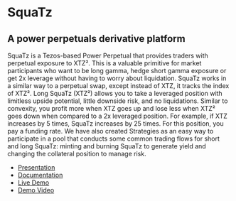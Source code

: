 # SquaTz
## A power perpetuals derivative platform

SquaTz is a Tezos-based Power Perpetual that provides traders with perpetual exposure to XTZ². This is a valuable primitive for market participants who want to be long gamma, hedge short gamma exposure or get 2x leverage without having to worry about liquidation. SquaTz works in a similar way to a perpetual swap, except instead of XTZ, it tracks the index of XTZ².
Long SquaTz (XTZ²) allows you to take a leveraged position with limitless upside potential, little downside risk, and no liquidations. Similar to convexity, you profit more when XTZ goes up and lose less when XTZ² goes down when compared to a 2x leveraged position. For example, if XTZ increases by 5 times, SquaTz increases by 25 times. For this position, you pay a funding rate. We have also created Strategies as an easy way to participate in a pool that conducts some common trading flows for short and long SquaTz: minting and burning SquaTz to generate yield and changing the collateral position to manage risk.

- [Presentation](https://www.canva.com/design/DAFEPMpWMb4/pyfLRnFx15lTVDHVrKAgoA/view?utm_content=DAFEPMpWMb4&utm_campaign=designshare&utm_medium=link&utm_source=publishsharelink) <br>
- [Documentation](https://squatz.notion.site/Squa-44638f8d91c54482a62f776f1b6395ee) <br>
- [Live Demo](https://squatzportal.tez.page/) <br>
- [Demo Video](https://youtu.be/m4trfah-o_A) <br>
<!-- - vUSD Token Address [KT19mcZ91i9Uq711ghZWgk2JAtrfm8s8vxU2](https://ghostnet.tzkt.io/KT19mcZ91i9Uq711ghZWgk2JAtrfm8s8vxU2/operations/) <br> -->
<!-- - VMM Contract Address [KT1CkJSoxa8Wm9fD2RSkfnpsEZch55jKB3Nj](https://ghostnet.tzkt.io/KT1CkJSoxa8Wm9fD2RSkfnpsEZch55jKB3Nj/operations/) <br> -->

